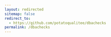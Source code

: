 ```yaml
---
layout: redirected
sitemap: false
redirect_to:
  - https://github.com/potatoqualitee/dbachecks
permalink: /dbachecks
---
```

